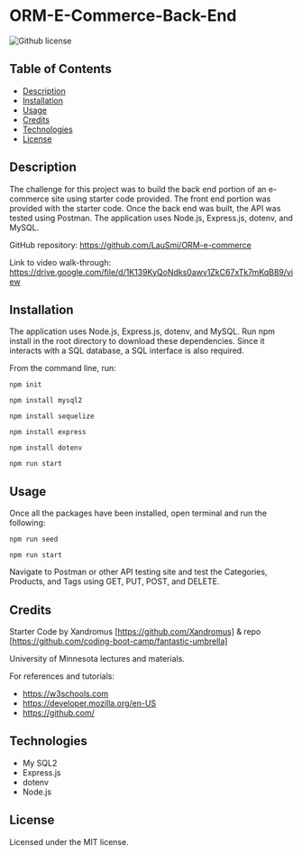 # ORM-E-Commerce-Back-End

![Github license](https://img.shields.io/badge/license-MIT-blue.svg)

## Table of Contents

- [Description](#description)
- [Installation](#installation)
- [Usage](#usage)
- [Credits](#credits)
- [Technologies](#technologies)
- [License](#license)

## Description

The challenge for this project was to build the back end portion of an e-commerce site using starter code provided. The front end portion was provided with the starter code. Once the back end was built, the API was tested using Postman. The application uses Node.js, Express.js, dotenv, and MySQL.

GitHub repository: https://github.com/LauSmi/ORM-e-commerce

Link to video walk-through: https://drive.google.com/file/d/1K139KyQoNdks0awv1ZkC67xTk7mKqB89/view

## Installation

The application uses Node.js, Express.js, dotenv, and MySQL. Run npm install in the root directory to download these dependencies. Since it interacts with a SQL database, a SQL interface is also required.

From the command line, run:

`npm init`

`npm install mysql2`

`npm install sequelize`

`npm install express`

`npm install dotenv`

`npm run start`



## Usage

Once all the packages have been installed, open terminal and run the following:

`npm run seed`

`npm run start`

Navigate to Postman or other API testing site and test the Categories, Products, and Tags using GET, PUT, POST, and DELETE.

## Credits

Starter Code by Xandromus [https://github.com/Xandromus] & repo [https://github.com/coding-boot-camp/fantastic-umbrella]

University of Minnesota lectures and materials.

For references and tutorials:

- https://w3schools.com
- https://developer.mozilla.org/en-US
- https://github.com/

## Technologies

- My SQL2
- Express.js
- dotenv
- Node.js

## License

Licensed under the MIT license.
